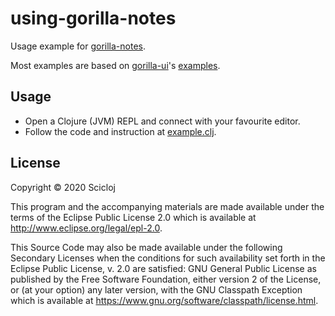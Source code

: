 # using-gorilla-notes

Usage example for [gorilla-notes](https://github.com/daslu/gorilla-notes).

Most examples are based on [gorilla-ui](https://github.com/pink-gorilla/gorilla-ui)'s [examples](https://github.com/pink-gorilla/gorilla-ui/tree/master/profiles/demo/src/example).

## Usage

- Open a Clojure (JVM) REPL and connect with your favourite editor.
- Follow the code and instruction at [example.clj](src/using_gorilla_notes/example.clj).

## License

Copyright © 2020 Scicloj

This program and the accompanying materials are made available under the
terms of the Eclipse Public License 2.0 which is available at
http://www.eclipse.org/legal/epl-2.0.

This Source Code may also be made available under the following Secondary
Licenses when the conditions for such availability set forth in the Eclipse
Public License, v. 2.0 are satisfied: GNU General Public License as published by
the Free Software Foundation, either version 2 of the License, or (at your
option) any later version, with the GNU Classpath Exception which is available
at https://www.gnu.org/software/classpath/license.html.
